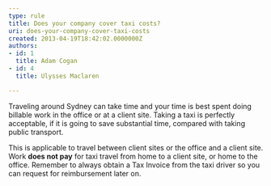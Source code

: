 ```yaml
---
type: rule
title: Does your company cover taxi costs?
uri: does-your-company-cover-taxi-costs
created: 2013-04-19T18:42:02.0000000Z
authors:
- id: 1
  title: Adam Cogan
- id: 4
  title: Ulysses Maclaren

---
```




<span class='intro'> <p>Traveling around Sydney can take time and your time is best spent doing billable work in the office or at a client site. Taking a taxi is perfectly acceptable, if it is going to save substantial time, compared with taking public transport. </p><p>This is applicable to travel between client sites or the office and a client site. Work <strong>does not pay</strong> for taxi travel from home to a client site, or home to the office. Remember to always obtain a Tax Invoice from the taxi driver so you can request for reimbursement later on.</p> </span>




